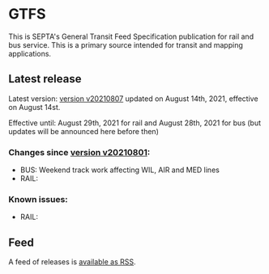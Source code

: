# GTFS

This is SEPTA's General Transit Feed Specification publication for rail and bus service. This is a primary source intended for transit and mapping applications.

## Latest release

Latest version: [version v20210807](https://github.com/septadev/GTFS/releases/tag/v202108071) updated on August 14th, 2021, effective on August 14st.  

Effective until: August 29th, 2021 for rail and August 28th, 2021 for bus (but updates will be announced here before then)

### Changes since [version v20210801](https://github.com/septadev/GTFS/releases/tag/v202108012): 
 
*  BUS:  Weekend track work affecting WIL, AIR and MED lines
*  RAIL:  

### Known issues:

* RAIL: 

## Feed

A feed of releases is [available as RSS](https://github.com/septadev/GTFS/releases.atom).


